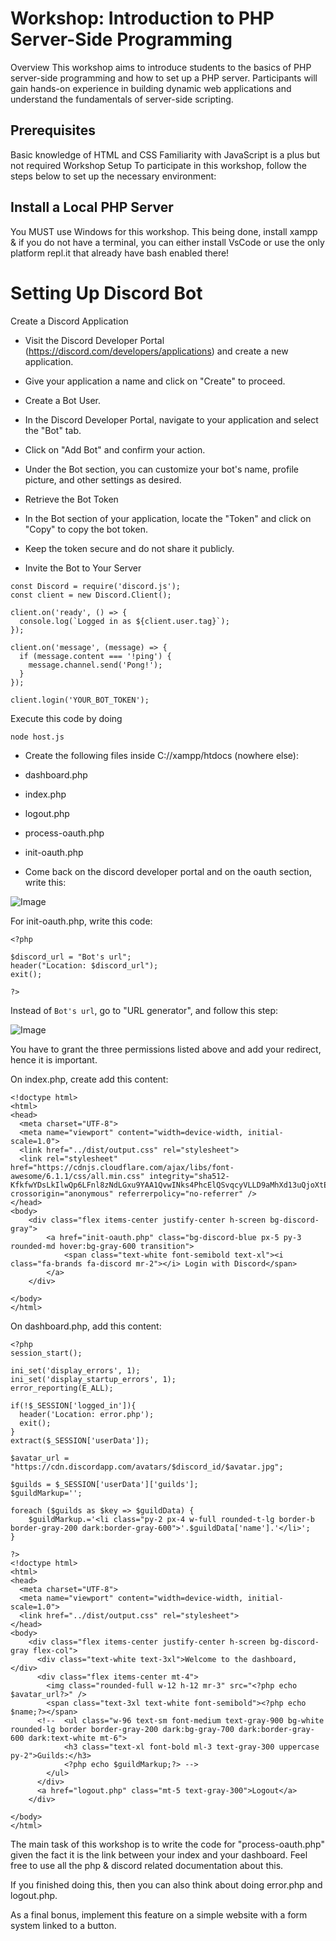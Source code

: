 # Workshop: Introduction to PHP Server-Side Programming
Overview
This workshop aims to introduce students to the basics of PHP server-side programming and how to set up a PHP server. Participants will gain hands-on experience in building dynamic web applications and understand the fundamentals of server-side scripting.

## Prerequisites
Basic knowledge of HTML and CSS
Familiarity with JavaScript is a plus but not required
Workshop Setup
To participate in this workshop, follow the steps below to set up the necessary environment:

## Install a Local PHP Server

You MUST use Windows for this workshop. This being done, install xampp & if you do not have a terminal, you can either install VsCode or use the only platform repl.it that already have bash enabled there!

# Setting Up Discord Bot
Create a Discord Application

* Visit the Discord Developer Portal (https://discord.com/developers/applications) and create a new application.
* Give your application a name and click on "Create" to proceed.
* Create a Bot User.
* In the Discord Developer Portal, navigate to your application and select the "Bot" tab.
* Click on "Add Bot" and confirm your action.
* Under the Bot section, you can customize your bot's name, profile picture, and other settings as desired.
* Retrieve the Bot Token

* In the Bot section of your application, locate the "Token" and click on "Copy" to copy the bot token.
* Keep the token secure and do not share it publicly.
* Invite the Bot to Your Server


```
const Discord = require('discord.js');
const client = new Discord.Client();

client.on('ready', () => {
  console.log(`Logged in as ${client.user.tag}`);
});

client.on('message', (message) => {
  if (message.content === '!ping') {
    message.channel.send('Pong!');
  }
});

client.login('YOUR_BOT_TOKEN');
```

Execute this code by doing

```
node host.js
```

* Create the following files inside C://xampp/htdocs (nowhere else):
* dashboard.php
* index.php
* logout.php
* process-oauth.php
* init-oauth.php

* Come back on the discord developer portal and on the oauth section, write this:

![Image](https://cdn.discordapp.com/attachments/917404549055123498/1111628277380022313/image.png)

For init-oauth.php, write this code:

```
<?php

$discord_url = "Bot's url";
header("Location: $discord_url");
exit();

?>
```

Instead of `Bot's url`, go to "URL generator", and follow this step:

![Image](https://cdn.discordapp.com/attachments/917404549055123498/1111628561372151920/image.png)

You have to grant the three permissions listed above and add your redirect, hence it is important.

On index.php, create add this content:

```
<!doctype html>
<html>
<head>
  <meta charset="UTF-8">
  <meta name="viewport" content="width=device-width, initial-scale=1.0">
  <link href="../dist/output.css" rel="stylesheet">
  <link rel="stylesheet" href="https://cdnjs.cloudflare.com/ajax/libs/font-awesome/6.1.1/css/all.min.css" integrity="sha512-KfkfwYDsLkIlwQp6LFnl8zNdLGxu9YAA1QvwINks4PhcElQSvqcyVLLD9aMhXd13uQjoXtEKNosOWaZqXgel0g==" crossorigin="anonymous" referrerpolicy="no-referrer" />
</head>
<body>
    <div class="flex items-center justify-center h-screen bg-discord-gray">
        <a href="init-oauth.php" class="bg-discord-blue px-5 py-3 rounded-md hover:bg-gray-600 transition">
            <span class="text-white font-semibold text-xl"><i class="fa-brands fa-discord mr-2"></i> Login with Discord</span>
        </a>
    </div>

</body>
</html>
```

On dashboard.php, add this content:

```
<?php
session_start();

ini_set('display_errors', 1);
ini_set('display_startup_errors', 1);
error_reporting(E_ALL);

if(!$_SESSION['logged_in']){
  header('Location: error.php');
  exit();
}
extract($_SESSION['userData']);

$avatar_url = "https://cdn.discordapp.com/avatars/$discord_id/$avatar.jpg";

$guilds = $_SESSION['userData']['guilds'];
$guildMarkup='';

foreach ($guilds as $key => $guildData) {
    $guildMarkup.='<li class="py-2 px-4 w-full rounded-t-lg border-b border-gray-200 dark:border-gray-600">'.$guildData['name'].'</li>';
}

?>
<!doctype html>
<html>
<head>
  <meta charset="UTF-8">
  <meta name="viewport" content="width=device-width, initial-scale=1.0">
  <link href="../dist/output.css" rel="stylesheet">
</head>
<body>
    <div class="flex items-center justify-center h-screen bg-discord-gray flex-col">
      <div class="text-white text-3xl">Welcome to the dashboard, </div>
      <div class="flex items-center mt-4">
        <img class="rounded-full w-12 h-12 mr-3" src="<?php echo $avatar_url?>" />
        <span class="text-3xl text-white font-semibold"><?php echo $name;?></span>
      <!--  <ul class="w-96 text-sm font-medium text-gray-900 bg-white rounded-lg border border-gray-200 dark:bg-gray-700 dark:border-gray-600 dark:text-white mt-6">
            <h3 class="text-xl font-bold ml-3 text-gray-300 uppercase py-2">Guilds:</h3>
            <?php echo $guildMarkup;?> -->
        </ul>
      </div>
      <a href="logout.php" class="mt-5 text-gray-300">Logout</a>
    </div>

</body>
</html>
```

The main task of this workshop is to write the code for "process-oauth.php" given the fact it is the link between your index and your dashboard. Feel free to use all the php & discord related documentation about this.


If you finished doing this, then you can also think about doing error.php and logout.php.

As a final bonus, implement this feature on a simple website with a form system linked to a button.

